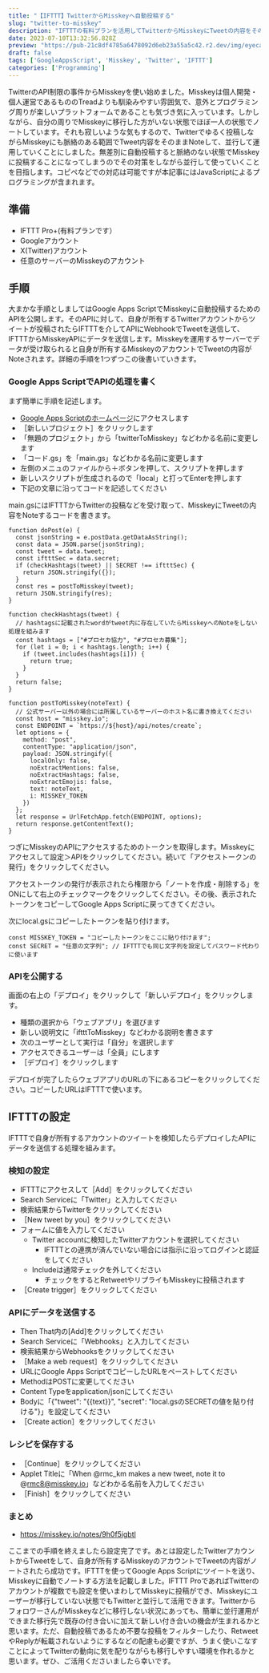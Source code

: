 ```yaml
---
title: "【IFTTT】TwitterからMisskeyへ自動投稿する"
slug: "twitter-to-misskey"
description: "IFTTTの有料プランを活用してTwitterからMisskeyにTweetの内容をそのままノートする方法を記載しております。"
date: 2023-07-10T13:32:56.828Z
preview: "https://pub-21c8df4785a6478092d6eb23a55a5c42.r2.dev/img/eyecatch/twiToMisskeyEyecatch.webp"
draft: false
tags: ['GoogleAppsScript', 'Misskey', 'Twitter', 'IFTTT']
categories: ['Programming']
---
```


TwitterのAPI制限の事件からMisskeyを使い始めました。Misskeyは個人開発・個人運営であるもののTreadよりも馴染みやすい雰囲気で、意外とプログラミング周りが楽しいプラットフォームであることも気づき気に入っています。しかしながら、自分の周りでMisskeyに移行した方がいない状態でほぼ一人の状態でノートしています。それも寂しいような気もするので、Twitterでゆるく投稿しながらMisskeyにも脈絡のある範囲でTweet内容をそのままNoteして、並行して運用していくことにしました。無差別に自動投稿すると脈絡のない状態でMisskeyに投稿することになってしまうのでその対策をしながら並行して使っていくことを目指します。コピペなどでの対応は可能ですが本記事にはJavaScriptによるプログラミングが含まれます。

## 準備

* IFTTT Pro+(有料プランです）
* Googleアカウント
* X(Twitter)アカウント
* 任意のサーバーのMisskeyのアカウント

## 手順

大まかな手順としましてはGoogle Apps ScriptでMisskeyに自動投稿するためのAPIを公開します。そのAPIに対して、自身が所有するTwitterアカウントからツイートが投稿されたらIFTTTを介してAPIにWebhookでTweetを送信して、IFTTTからMisskeyAPIにデータを送信します。Misskeyを運用するサーバーでデータが受け取られると自身が所有するMisskeyのアカウントでTweetの内容がNoteされます。詳細の手順を1つずつこの後書いていきます。

### Google Apps ScriptでAPIの処理を書く

まず簡単に手順を記述します。

* [Google Apps Scriptのホームページ](https://script.google.com)にアクセスします
* ［新しいプロジェクト］をクリックします
* 「無題のプロジェクト」から「twitterToMisskey」などわかる名前に変更します
* 「コード.gs」を「main.gs」などわかる名前に変更します
* 左側のメニュのファイルから＋ボタンを押して、スクリプトを押します
* 新しいスクリプトが生成されるので「local」と打ってEnterを押します
* 下記の文章に沿ってコードを記述してください

main.gsにはIFTTTからTwitterの投稿などを受け取って、MisskeyにTweetの内容をNoteするコードを書きます。

```
function doPost(e) {
  const jsonString = e.postData.getDataAsString();
  const data = JSON.parse(jsonString);
  const tweet = data.tweet;
  const iftttSec = data.secret;
  if (checkHashtags(tweet) || SECRET !== iftttSec) {
    return JSON.stringify({});
  }
  const res = postToMisskey(tweet);
  return JSON.stringify(res);
}

function checkHashtags(tweet) {
  // hashtagsに記載されたwordがtweet内に存在していたらMisskeyへのNoteをしない処理を組みます
  const hashtags = ["#プロセカ協力", "#プロセカ募集"];
  for (let i = 0; i < hashtags.length; i++) {
    if (tweet.includes(hashtags[i])) {
      return true;
    }
  }
  return false;
}

function postToMisskey(noteText) {
  // 公式サーバー以外の場合には所属しているサーバーのホスト名に書き換えてください
  const host = "misskey.io";
  const ENDPOINT = `https://${host}/api/notes/create`;
  let options = {
    method: "post",
    contentType: "application/json",
    payload: JSON.stringify({
      localOnly: false,
      noExtractMentions: false,
      noExtractHashtags: false,
      noExtractEmojis: false,
      text: noteText,
      i: MISSKEY_TOKEN
    })
  };
  let response = UrlFetchApp.fetch(ENDPOINT, options);
  return response.getContentText();
}
```

つぎにMisskeyのAPIにアクセスするためのトークンを取得します。Misskeyにアクセスして設定＞APIをクリックしてください。続いて「アクセストークンの発行」をクリックしてください。

アクセストークンの発行が表示されたら権限から「ノートを作成・削除する」をONにして右上のチェックマークをクリックしてください。その後、表示されたトークンをコピーしてGoogle Apps Scriptに戻ってきてください。

次にlocal.gsにコピーしたトークンを貼り付けます。

```
const MISSKEY_TOKEN = "コピーしたトークンをここに貼り付けます";
const SECRET = "任意の文字列"; // IFTTTでも同じ文字列を設定してパスワード代わりに使います
```

### APIを公開する

画面の右上の「デプロイ」をクリックして「新しいデプロイ」をクリックします。

* 種類の選択から「ウェブアプリ」を選びます
* 新しい説明文に「iftttToMisskey」などわかる説明を書きます
* 次のユーザーとして実行は「自分」を選択します
* アクセスできるユーザーは「全員」にします
* ［デプロイ］をクリックします

デプロイが完了したらウェブアプリのURLの下にあるコピーをクリックしてください。コピーしたURLはIFTTTで使います。

## IFTTTの設定

IFTTTで自身が所有するアカウントのツイートを検知したらデプロイしたAPIにデータを送信する処理を組みます。

### 検知の設定

* IFTTTにアクセスして［Add］をクリックしてください
* Search Serviceに「Twitter」と入力してください
* 検索結果からTwitterをクリックしてください
* ［New tweet by you］をクリックしてください
* フォームに値を入力してください
  * Twitter accountに検知したTwitterアカウントを選択してください
    * IFTTTとの連携が済んでいない場合には指示に沿ってログインと認証をしてください
  * Includeは通常チェックを外してください
    * チェックをするとRetweetやリプライもMisskeyに投稿されます
* ［Create trigger］をクリックしてください

### APIにデータを送信する

* Then That内の[Add]をクリックしてください
* Search Serviceに「Webhooks」と入力してください
* 検索結果からWebhooksをクリックしてください
* ［Make a web request］をクリックしてください
* URLにGoogle Apps ScriptでコピーしたURLをペーストしてください
* MethodはPOSTに変更してください
* Content Typeをapplication/jsonにしてください
* Bodyに「{"tweet": "{{text}}", "secret": "local.gsのSECRETの値を貼り付ける"}」を設定してください
* ［Create action］をクリックしてください

### レシピを保存する

* ［Continue］をクリックしてください
* Applet Titleに「When @rmc_km makes a new tweet, note it to @<rmc8@misskey.io>」などわかる名前を入力してください
* ［Finish］をクリックしてください

### まとめ

* <https://misskey.io/notes/9h0f5igbtl>

ここまでの手順を終えましたら設定完了です。あとは設定したTwitterアカウントからTweetをして、自身が所有するMisskeyのアカウントでTweetの内容がノートされたら成功です。IFTTTを使ってGoogle Apps Scriptにツイートを送り、Misskeyに自動でノートする方法を記載しました。IFTTT ProであればTwitterのアカウントが複数でも設定を使いまわしてMisskeyに投稿ができ、Misskeyにユーザーが移行していない状態でもTwitterと並行して活用できます。TwitterからフォロワーさんがMisskeyなどに移行しない状況にあっても、簡単に並行運用ができまた移行先で既存の付き合いに加えて新しい付き合いの機会が生まれるかと思います。ただ、自動投稿であるため不要な投稿をフィルターしたり、RetweetやReplyが転載されないようにするなどの配慮も必要ですが、うまく使いこなすことによってTwitterの動向に気を配りながらも移行しやすい環境を作れるかと思います。ぜひ、ご活用くださいましたら幸いです。


